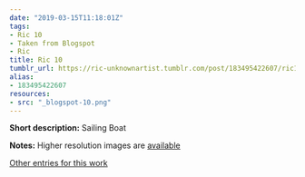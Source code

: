 ```yaml
---
date: "2019-03-15T11:18:01Z"
tags:
- Ric 10
- Taken from Blogspot
- Ric
title: Ric 10
tumblr_url: https://ric-unknownartist.tumblr.com/post/183495422607/ric10
alias:
- 183495422607
resources:
- src: "_blogspot-10.png"
---
```


**Short description:** Sailing Boat

**Notes:** Higher resolution images are [available](/tags/Ric-10)

[Other entries for this work](/tags/Ric-10)
